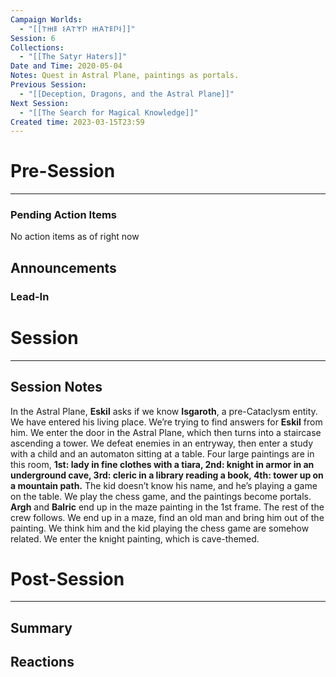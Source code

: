 ```yaml
---
Campaign Worlds:
  - "[[𐌕𐋅𐌄 𐌔𐌀𐌕𐌙𐌐 𐋅𐌀𐌕𐌄𐌐𐌔]]"
Session: 6
Collections:
  - "[[The Satyr Haters]]"
Date and Time: 2020-05-04
Notes: Quest in Astral Plane, paintings as portals.
Previous Session:
  - "[[Deception, Dragons, and the Astral Plane]]"
Next Session:
  - "[[The Search for Magical Knowledge]]"
Created time: 2023-03-15T23:59
---
```

  

# Pre-Session

---

### Pending Action Items

No action items as of right now

## Announcements

### Lead-In

  

# Session

---

## Session Notes

In the Astral Plane, **Eskil** asks if we know **Isgaroth**, a pre-Cataclysm entity. We have entered his living place. We’re trying to find answers for **Eskil** from him. We enter the door in the Astral Plane, which then turns into a staircase ascending a tower. We defeat enemies in an entryway, then enter a study with a child and an automaton sitting at a table. Four large paintings are in this room, **1st: lady in fine clothes with a tiara, 2nd: knight in armor in an underground cave, 3rd: cleric in a library reading a book, 4th: tower up on a mountain path.** The kid doesn’t know his name, and he’s playing a game on the table. We play the chess game, and the paintings become portals. **Argh** and **Balric** end up in the maze painting in the 1st frame. The rest of the crew follows. We end up in a maze, find an old man and bring him out of the painting. We think him and the kid playing the chess game are somehow related. We enter the knight painting, which is cave-themed.

# Post-Session

---

## Summary

  

## Reactions